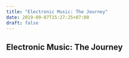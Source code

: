 ```yaml
---
title: "Electronic Music: The Journey"
date: 2019-09-07T15:27:25+07:00
draft: false
---
```


## Electronic Music: The Journey

